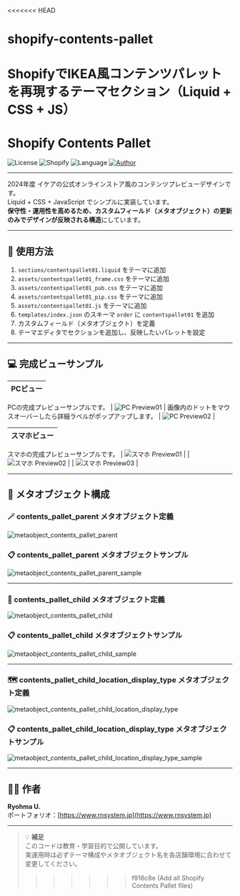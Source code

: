 <<<<<<< HEAD
# shopify-contents-pallet
ShopifyでIKEA風コンテンツパレットを再現するテーマセクション（Liquid + CSS + JS）
=======
# Shopify Contents Pallet

![License](https://img.shields.io/badge/license-MIT-blue.svg)
![Shopify](https://img.shields.io/badge/platform-Shopify-96bf48)
![Language](https://img.shields.io/badge/code-Liquid%20%2B%20CSS%20%2B%20JS-orange)
[![Author](https://img.shields.io/badge/author-RyohmaU-lightgrey)](https://rnsystem.jp)

---

2024年度 イケアの公式オンラインストア風のコンテンツプレビューデザインです。  
Liquid + CSS + JavaScript でシンプルに実装しています。  
**保守性・運用性を高めるため、カスタムフィールド（メタオブジェクト）の更新のみでデザインが反映される構造**にしています。

---

## 🚀 使用方法

1. `sections/contentspallet01.liquid` をテーマに追加  
2. `assets/contentspallet01_frame.css` をテーマに追加  
3. `assets/contentspallet01_pub.css` をテーマに追加  
4. `assets/contentspallet01_pip.css` をテーマに追加  
5. `assets/contentspallet01.js` をテーマに追加  
6. `templates/index.json` のスキーマ `order` に `contentspallet01` を追加  
7. カスタムフィールド（メタオブジェクト）を定義  
8. テーマエディタでセクションを追加し、反映したいパレットを設定

---

## 💻 完成ビューサンプル

| PCビュー |
|-----------|
PCの完成プレビューサンプルです。
| ![PC Preview01](images/sample_pc.jpg) |
画像内のドットをマウスオーバーしたら詳細ラベルがポップアップします。
| ![PC Preview02](images/sample_pc02.jpg) |

| スマホビュー |
|-----------|
スマホの完成プレビューサンプルです。
| ![スマホ Preview01](images/sample_sm01.jpg) |
| ![スマホ Preview02](images/sample_sm02.jpg) |
| ![スマホ Preview03](images/sample_pc03.jpg) |

---

## 🧩 メタオブジェクト構成

### 🪄 contents_pallet_parent メタオブジェクト定義
![metaobject_contents_pallet_parent](images/metaobject_contents_pallet_parent.jpg)

### 📋 contents_pallet_parent メタオブジェクトサンプル
![metaobject_contents_pallet_parent_sample](images/metaobject_contents_pallet_parent_sample.jpg)

---

### 🧩 contents_pallet_child メタオブジェクト定義
![metaobject_contents_pallet_child](images/metaobject_contents_pallet_child.jpg)

### 📋 contents_pallet_child メタオブジェクトサンプル
![metaobject_contents_pallet_child_sample](images/metaobject_contents_pallet_child_sample.jpg)

---

### 🗺️ contents_pallet_child_location_display_type メタオブジェクト定義
![metaobject_contents_pallet_child_location_display_type](images/metaobject_contents_pallet_child_location_display_type.jpg)

### 📋 contents_pallet_child_location_display_type メタオブジェクトサンプル
![metaobject_contents_pallet_child_location_display_type_sample](images/metaobject_contents_pallet_child_location_display_type_sample.jpg)

---

## 🧑‍💻 作者

**Ryohma U.**  
ポートフォリオ：[https://www.rnsystem.jp](https://www.rnsystem.jp)

---

> 💡 **補足**  
> このコードは教育・学習目的で公開しています。  
> 実運用時は必ずテーマ構成やメタオブジェクト名を各店舗環境に合わせて変更してください。
>>>>>>> f916c8e (Add all Shopify Contents Pallet files)
